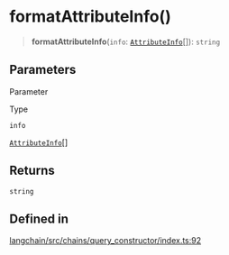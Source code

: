 formatAttributeInfo()
=====================

> **formatAttributeInfo**(`info`: [`AttributeInfo`](/docs/api/schema_query_constructor/classes/AttributeInfo)\[\]): `string`

Parameters[​](#parameters "Direct link to Parameters")
------------------------------------------------------

Parameter

Type

`info`

[`AttributeInfo`](/docs/api/schema_query_constructor/classes/AttributeInfo)\[\]

Returns[​](#returns "Direct link to Returns")
---------------------------------------------

`string`

Defined in[​](#defined-in "Direct link to Defined in")
------------------------------------------------------

[langchain/src/chains/query\_constructor/index.ts:92](https://github.com/hwchase17/langchainjs/blob/46e1734/langchain/src/chains/query_constructor/index.ts#L92)
